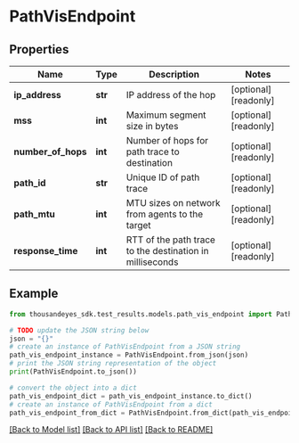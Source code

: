 # PathVisEndpoint


## Properties

Name | Type | Description | Notes
------------ | ------------- | ------------- | -------------
**ip_address** | **str** | IP address of the hop | [optional] [readonly] 
**mss** | **int** | Maximum segment size in bytes | [optional] [readonly] 
**number_of_hops** | **int** | Number of hops for path trace to destination | [optional] [readonly] 
**path_id** | **str** | Unique ID of path trace | [optional] [readonly] 
**path_mtu** | **int** | MTU sizes on network from agents to the target | [optional] [readonly] 
**response_time** | **int** | RTT of the path trace to the destination in milliseconds | [optional] [readonly] 

## Example

```python
from thousandeyes_sdk.test_results.models.path_vis_endpoint import PathVisEndpoint

# TODO update the JSON string below
json = "{}"
# create an instance of PathVisEndpoint from a JSON string
path_vis_endpoint_instance = PathVisEndpoint.from_json(json)
# print the JSON string representation of the object
print(PathVisEndpoint.to_json())

# convert the object into a dict
path_vis_endpoint_dict = path_vis_endpoint_instance.to_dict()
# create an instance of PathVisEndpoint from a dict
path_vis_endpoint_from_dict = PathVisEndpoint.from_dict(path_vis_endpoint_dict)
```
[[Back to Model list]](../README.md#documentation-for-models) [[Back to API list]](../README.md#documentation-for-api-endpoints) [[Back to README]](../README.md)


